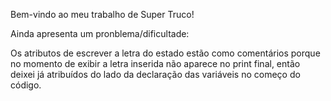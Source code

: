 Bem-vindo ao meu trabalho de Super Truco!

Ainda apresenta um pronblema/dificultade:

Os atributos de escrever a letra do estado estão como comentários porque no momento de exibir a letra inserida não aparece no print final, então deixei já atribuídos do lado da declaração das variáveis no começo do código.
